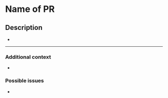 # **Name of PR**

<!-- This PR fixes #NUMBER_OF_THE_ISSUE, and fixes #NUMBER_OF_THE_ISSUE -->

## **Description**

<!--  📛📛
Please include a summary of the change and/or which issue is fixed.
List any dependencies required for this change, if there are any.
📛📛 -->

*

---

### **Additional context**

<!-- Add any other context or additional information about the pull request.-->

*

### **Possible issues**

*
<!-- 📛📛📛📛
If it fixes any current issue please let us know this way:
Uncomment the comment above "description", then add your number of issues after the "#".
Example: # **This pull request fixes #NUMBER_OF_THE_ISSUE issue**
If there are multiple issues to be closed with the merge of this pull request
please do it like so: **This pull request fixes #NUMBER_OF_THE_ISSUE, fixes #NUMBER_OF_THE_ISSUE and fixes #NUMBER_OF_THE_ISSUE issue**.
For more information on closing issues using keywords, please check https://docs.github.com/en/enterprise/2.16/user/github/managing-your-work-on-github/closing-issues-using-keywords#closing-multiple-issues
📛📛📛📛 -->